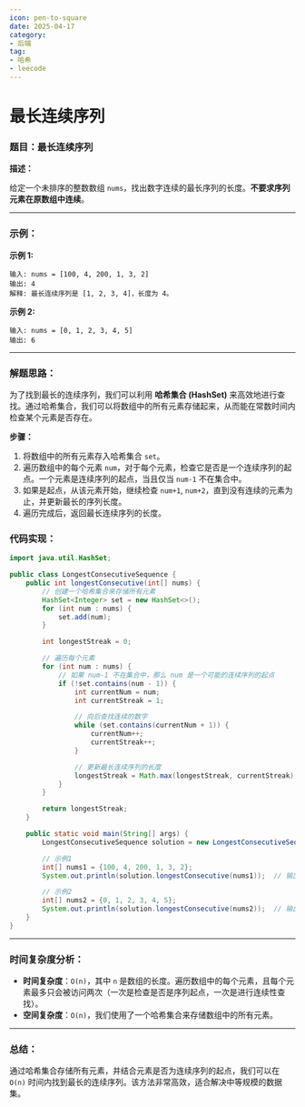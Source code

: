 ```yaml
---
icon: pen-to-square
date: 2025-04-17
category:
- 后端
tag:
- 哈希
- leecode
---
```

# 最长连续序列

### **题目：最长连续序列**

**描述：**

给定一个未排序的整数数组 `nums`，找出数字连续的最长序列的长度。**不要求序列元素在原数组中连续**。

---

### **示例：**

**示例 1:**
```
输入: nums = [100, 4, 200, 1, 3, 2]
输出: 4
解释: 最长连续序列是 [1, 2, 3, 4]，长度为 4。
```

**示例 2:**
```
输入: nums = [0, 1, 2, 3, 4, 5]
输出: 6
```

---

### **解题思路：**

为了找到最长的连续序列，我们可以利用 **哈希集合 (HashSet)** 来高效地进行查找。通过哈希集合，我们可以将数组中的所有元素存储起来，从而能在常数时间内检查某个元素是否存在。

**步骤：**

1. 将数组中的所有元素存入哈希集合 `set`。
2. 遍历数组中的每个元素 `num`，对于每个元素，检查它是否是一个连续序列的起点。一个元素是连续序列的起点，当且仅当 `num-1` 不在集合中。
3. 如果是起点，从该元素开始，继续检查 `num+1`, `num+2`，直到没有连续的元素为止，并更新最长的序列长度。
4. 遍历完成后，返回最长连续序列的长度。

### **代码实现：**

```java
import java.util.HashSet;

public class LongestConsecutiveSequence {
    public int longestConsecutive(int[] nums) {
        // 创建一个哈希集合来存储所有元素
        HashSet<Integer> set = new HashSet<>();
        for (int num : nums) {
            set.add(num);
        }

        int longestStreak = 0;

        // 遍历每个元素
        for (int num : nums) {
            // 如果 num-1 不在集合中，那么 num 是一个可能的连续序列的起点
            if (!set.contains(num - 1)) {
                int currentNum = num;
                int currentStreak = 1;

                // 向后查找连续的数字
                while (set.contains(currentNum + 1)) {
                    currentNum++;
                    currentStreak++;
                }

                // 更新最长连续序列的长度
                longestStreak = Math.max(longestStreak, currentStreak);
            }
        }

        return longestStreak;
    }

    public static void main(String[] args) {
        LongestConsecutiveSequence solution = new LongestConsecutiveSequence();

        // 示例1
        int[] nums1 = {100, 4, 200, 1, 3, 2};
        System.out.println(solution.longestConsecutive(nums1));  // 输出: 4

        // 示例2
        int[] nums2 = {0, 1, 2, 3, 4, 5};
        System.out.println(solution.longestConsecutive(nums2));  // 输出: 6
    }
}
```

---

### **时间复杂度分析：**

- **时间复杂度**：`O(n)`，其中 `n` 是数组的长度。遍历数组中的每个元素，且每个元素最多只会被访问两次（一次是检查是否是序列起点，一次是进行连续性查找）。
- **空间复杂度**：`O(n)`，我们使用了一个哈希集合来存储数组中的所有元素。

---

### **总结：**

通过哈希集合存储所有元素，并结合元素是否为连续序列的起点，我们可以在 `O(n)` 时间内找到最长的连续序列。该方法非常高效，适合解决中等规模的数据集。

